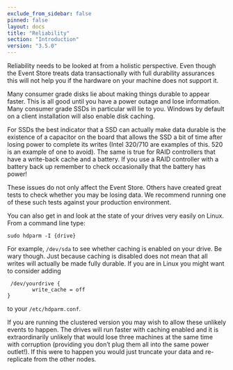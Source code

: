 ```yaml
---
exclude_from_sidebar: false
pinned: false
layout: docs
title: "Reliability"
section: "Introduction"
version: "3.5.0"
---
```


Reliability needs to be looked at from a holistic perspective. Even though the Event Store treats data transactionally with full durability assurances this will not help you if the hardware on your machine does not support it.

Many consumer grade disks lie about making things durable to appear faster. This is all good until you have a power outage and lose information. Many consumer grade SSDs in particular will lie to you. Windows by default on a client installation will also enable disk caching.

For SSDs the best indicator that a SSD can actually make data durable is the existence of a capacitor on the board that allows the SSD a bit of time after losing power to complete its writes (Intel 320/710 are examples of this. 520 is an example of one to avoid). The same is true for RAID controllers that have a write-back cache and a battery. If you use a RAID controller with a battery back up remember to check occasionally that the battery has power!

These issues do not only affect the Event Store. Others have created great tests to check whether you may be losing data. We recommend running one of these such tests against your production environment.

You can also get in and look at the state of your drives very easily on Linux. From a command line type:

```
sudo hdparm -I {drive}
```

For example, `/dev/sda` to see whether caching is enabled on your drive. Be wary though. Just because caching is disabled does not mean that all writes will actually be made fully durable. If you are in Linux you might want to consider adding

```
 /dev/yourdrive {
        write_cache = off
}
```

to your `/etc/hdparm.conf`.

If you are running the clustered version you may wish to allow these unlikely events to happen. The drives will run faster with caching enabled and it is extraordinarily unlikely that would lose three machines at the same time with corruption (providing you don’t plug them all into the same power outlet!). If this were to happen you would just truncate your data and re-replicate from the other nodes. 
